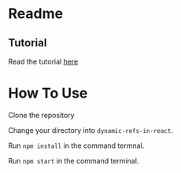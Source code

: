 # Readme

## Tutorial
Read the tutorial [here](https://blog.abiolaajibola.com.ng/how-to-dynamically-add-refs-in-react)

# How To Use

Clone the repository

Change your directory into `dynamic-refs-in-react`.

Run `npm install` in the command termnal.

Run `npm start` in the command terminal.
